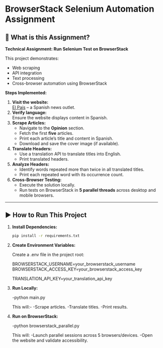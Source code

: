 # BrowserStack Selenium Automation Assignment

## 📄 What is this Assignment?

**Technical Assignment: Run Selenium Test on BrowserStack**

This project demonstrates:

- Web scraping
- API integration
- Text processing
- Cross-browser automation using BrowserStack

**Steps Implemented:**

1. **Visit the website:**  
   [El País](https://elpais.com/) – a Spanish news outlet.
2. **Verify language:**  
   Ensure the website displays content in Spanish.
3. **Scrape Articles:**  
   - Navigate to the **Opinion** section.
   - Fetch the first **five** articles.
   - Print each article’s title and content in Spanish.
   - Download and save the cover image (if available).
4. **Translate Headers:**
   - Use a translation API to translate titles into English.
   - Print translated headers.
5. **Analyze Headers:**
   - Identify words repeated more than twice in all translated titles.
   - Print each repeated word with its occurrence count.
6. **Cross-Browser Testing:**
   - Execute the solution locally.
   - Run tests on BrowserStack in **5 parallel threads** across desktop and mobile browsers.

---

## ▶️ How to Run This Project

1. **Install Dependencies:**

   ```bash
   pip install -r requirements.txt
2. **Create Environment Variables:**

    Create a .env file in the project root:

    BROWSERSTACK_USERNAME=your_browserstack_username
    BROWSERSTACK_ACCESS_KEY=your_browserstack_access_key
   
    TRANSLATION_API_KEY=your_translation_api_key

4. **Run Locally:**

    -python main.py
    
    This will:- 
        -Scrape articles.
        -Translate titles.
        -Print results.

5. **Run on BrowserStack:**

    -python browserstack_parallel.py
    
    This will:
        -Launch parallel sessions across 5 browsers/devices.
        -Open the website and validate accessibility.

